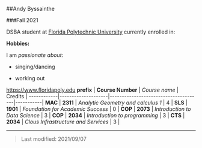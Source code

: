 ##Andy Byssainthe

###Fall 2021

DSBA student at [Florida Polytechnic University](https://www.floridapoly.edu) currently enrolled in: 



**Hobbies:**

I am _passionate about_: 

- singing/dancing

- working out

 <https://www.floridapoly.edu>
**prefix**  |  **Course Number** | _Course name_                        |  Credits  |
------------|--------------------|--------------------------------------|-----------|
   **MAC**  |     **2311**       |  _Analytic Geometry and calculus 1_  |     4     |
   **SLS**  |     **1901**       |  _Foundation for Academic Success_   |     0     |
   **COP**  |     **2073**       |  _Introduction to Data Science_      |     3     |
   **COP**  |     **2034**       |  _Introduction to programming_       |     3     |
   **CTS**  |     **2034**       |  _Clous Infrastructure and Services_ |     3     |

***

> Last modified: 2021/09/07

